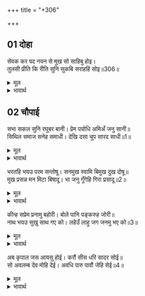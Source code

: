 +++
title = "+306"

+++


## 01 दोहा
सेवक कर पद नयन से मुख सो साहिबु होइ।  
तुलसी प्रीति कि रीति सुनि सुकबि सराहहिं सोइ॥306॥  

<details><summary>मूल</summary>

सेवक कर पद नयन से मुख सो साहिबु होइ।  
तुलसी प्रीति कि रीति सुनि सुकबि सराहहिं सोइ॥306॥  
</details>

<details><summary>भावार्थ</summary>

सेवक हाथ, पैर और नेत्रों के समान और स्वामी मुख के समान होना चाहिए। तुलसीदासजी कहते हैं कि सेवक-स्वामी की ऐसी प्रीति की रीति सुनकर सुकवि उसकी सराहना करते हैं॥306॥  
</details>





## 02 चौपाई
सभा सकल सुनि रघुबर बानी। प्रेम पयोधि अमिअँ जनु सानी॥  
सिथिल समाज सनेह समाधी। देखि दसा चुप सारद साधी॥1॥  

<details><summary>मूल</summary>

सभा सकल सुनि रघुबर बानी। प्रेम पयोधि अमिअँ जनु सानी॥  
सिथिल समाज सनेह समाधी। देखि दसा चुप सारद साधी॥1॥  
</details>

<details><summary>भावार्थ</summary>

श्री रघुनाथजी की वाणी सुनकर, जो मानो प्रेम रूपी समुद्र के (मन्थन से निकले हुए) अमृत में सनी हुई थी, सारा समाज शिथिल हो गया, सबको प्रेम समाधि लग गई। यह दशा देखकर सरस्वती ने चुप साध ली॥1॥  
</details>

भरतहि भयउ परम सन्तोषू। सनमुख स्वामि बिमुख दुख दोषू॥  
मुख प्रसन्न मन मिटा बिषादू। भा जनु गूँगेहि गिरा प्रसादू॥2॥  

<details><summary>मूल</summary>

भरतहि भयउ परम सन्तोषू। सनमुख स्वामि बिमुख दुख दोषू॥  
मुख प्रसन्न मन मिटा बिषादू। भा जनु गूँगेहि गिरा प्रसादू॥2॥  
</details>

<details><summary>भावार्थ</summary>

भरतजी को परम सन्तोष हुआ। स्वामी के सम्मुख (अनुकूल) होते ही उनके दुःख और दोषों ने मुँह मोड लिया (वे उन्हें छोडकर भाग गए)। उनका मुख प्रसन्न हो गया और मन का विषाद मिट गया। मानो गूँगे पर सरस्वती की कृपा हो गई हो॥2॥  
</details>

कीन्ह सप्रेम प्रनामु बहोरी। बोले पानि पङ्करुह जोरी॥  
नाथ भयउ सुखु साथ गए को। लहेउँ लाहु जग जनमु भए को॥3॥  

<details><summary>मूल</summary>

कीन्ह सप्रेम प्रनामु बहोरी। बोले पानि पङ्करुह जोरी॥  
नाथ भयउ सुखु साथ गए को। लहेउँ लाहु जग जनमु भए को॥3॥  
</details>

<details><summary>भावार्थ</summary>

उन्होन्ने फिर प्रेमपूर्वक प्रणाम किया और करकमलों को जोडकर वे बोले- हे नाथ! मुझे आपके साथ जाने का सुख प्राप्त हो गया और मैन्ने जगत में जन्म लेने का लाभ भी पा लिया॥3॥  
</details>

अब कृपाल जस आयसु होई। करौं सीस धरि सादर सोई॥  
सो अवलम्ब देव मोहि देई। अवधि पारु पावौं जेहि सेई॥4॥  

<details><summary>मूल</summary>

अब कृपाल जस आयसु होई। करौं सीस धरि सादर सोई॥  
सो अवलम्ब देव मोहि देई। अवधि पारु पावौं जेहि सेई॥4॥  
</details>

<details><summary>भावार्थ</summary>

हे कृपालु! अब जैसी आज्ञा हो, उसी को मैं सिर पर धर कर आदरपूर्वक करूँ! परन्तु देव! आप मुझे वह अवलम्बन (कोई सहारा) दें, जिसकी सेवा कर मैं अवधि का पार पा जाऊँ (अवधि को बिता दूँ)॥4॥  
</details>

